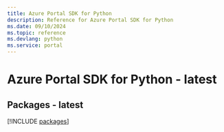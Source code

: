 ```yaml
---
title: Azure Portal SDK for Python
description: Reference for Azure Portal SDK for Python
ms.date: 09/10/2024
ms.topic: reference
ms.devlang: python
ms.service: portal
---
```

# Azure Portal SDK for Python - latest
## Packages - latest
[!INCLUDE [packages](portal-index.md)]
